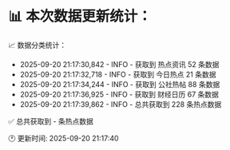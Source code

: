 📊 本次数据更新统计：
==========================

📈 数据分类统计：
- 2025-09-20 21:17:30,842 - INFO - 获取到 热点资讯 52 条数据
- 2025-09-20 21:17:32,718 - INFO - 获取到 今日热点 21 条数据
- 2025-09-20 21:17:34,244 - INFO - 获取到 公社热帖 88 条数据
- 2025-09-20 21:17:36,925 - INFO - 获取到 财经日历 67 条数据
- 2025-09-20 21:17:39,862 - INFO - 总共获取到 228 条热点数据

✅ 总共获取到 - 条热点数据

🕐 更新时间: 2025-09-20 21:17:40

